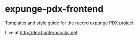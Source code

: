# expunge-pdx-frontend
Templates and style guide for the record expunge PDX project

Live at <http://dev.huntermarcks.net>
